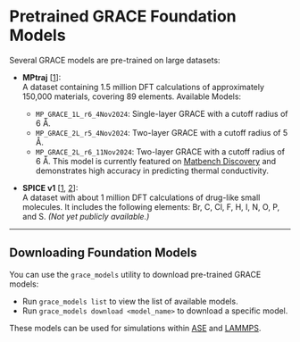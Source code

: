 # Pretrained GRACE Foundation Models

Several GRACE models are pre-trained on large datasets:  

- **MPtraj** [[1](https://figshare.com/articles/dataset/Materials_Project_Trjectory_MPtrj_Dataset/23713842?file=41619375)]:  
  A dataset containing 1.5 million DFT calculations of approximately 150,000 materials, covering 89 elements.
  Available Models:

  - `MP_GRACE_1L_r6_4Nov2024`: Single-layer GRACE with a cutoff radius of 6 Å.  
  - `MP_GRACE_2L_r5_4Nov2024`: Two-layer GRACE with a cutoff radius of 5 Å.  
  - `MP_GRACE_2L_r6_11Nov2024`: Two-layer GRACE with a cutoff radius of 6 Å. This model is currently featured on [Matbench Discovery](https://matbench-discovery.materialsproject.org/) and demonstrates high accuracy in predicting thermal conductivity.
  
- **SPICE v1** [[1](https://github.com/openmm/spice-dataset), [2](https://doi.org/10.17863/CAM.107498)]:  
  A dataset with about 1 million DFT calculations of drug-like small molecules. It includes the following elements: Br, C, Cl, F, H, I, N, O, P, and S. *(Not yet publicly available.)*  

---

## Downloading Foundation Models  

You can use the `grace_models` utility to download pre-trained GRACE models:  

- Run `grace_models list` to view the list of available models.  
- Run `grace_models download <model_name>` to download a specific model.  

These models can be used for simulations within [ASE](../quickstart/#usage-in-ase) and [LAMMPS](../quickstart/#usage-in-lammps).  
